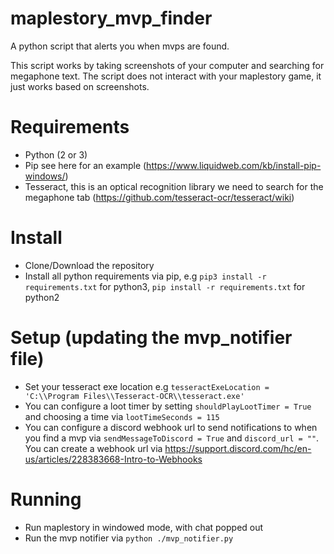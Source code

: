 # maplestory_mvp_finder
A python script that alerts you when mvps are found.

This script works by taking screenshots of your computer and searching for megaphone text. The script does not interact with your maplestory game, it just works based on screenshots.


# Requirements
- Python (2 or 3)
- Pip see here for an example (https://www.liquidweb.com/kb/install-pip-windows/)
- Tesseract, this is an optical recognition library we need to search for the megaphone tab (https://github.com/tesseract-ocr/tesseract/wiki)


# Install
- Clone/Download the repository
- Install all python requirements via pip, e.g `pip3 install -r requirements.txt` for python3, `pip install -r requirements.txt` for python2


# Setup (updating the mvp_notifier file)
- Set your tesseract exe location e.g `tesseractExeLocation = 'C:\\Program Files\\Tesseract-OCR\\tesseract.exe'`
- You can configure a loot timer by setting `shouldPlayLootTimer = True` and choosing a time via `lootTimeSeconds = 115`
- You can configure a discord webhook url to send notifications to when you find a mvp via `sendMessageToDiscord = True` and `discord_url = ""`. You can create a webhook url via https://support.discord.com/hc/en-us/articles/228383668-Intro-to-Webhooks 


# Running
- Run maplestory in windowed mode, with chat popped out
- Run the mvp notifier via `python ./mvp_notifier.py`
